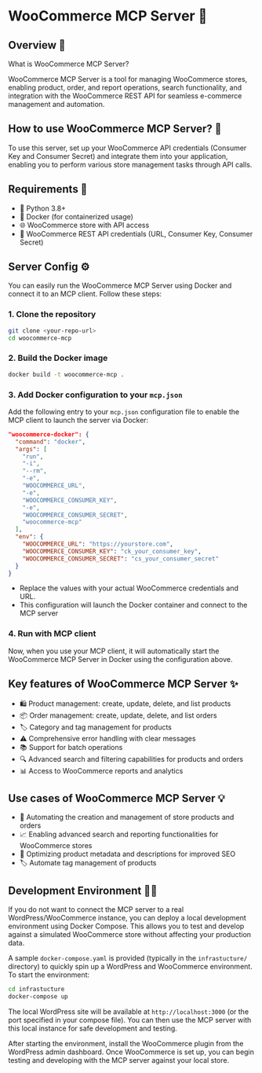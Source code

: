 # WooCommerce MCP Server 🛒

## Overview 📖
What is WooCommerce MCP Server?

WooCommerce MCP Server is a tool for managing WooCommerce stores, enabling product, order, and report operations, search functionality, and integration with the WooCommerce REST API for seamless e-commerce management and automation.

## How to use WooCommerce MCP Server? 🚀
To use this server, set up your WooCommerce API credentials (Consumer Key and Consumer Secret) and integrate them into your application, enabling you to perform various store management tasks through API calls.

## Requirements 📝

- 🐍 Python 3.8+
- 🐳 Docker (for containerized usage)
- 🌐 WooCommerce store with API access
- 🔑 WooCommerce REST API credentials (URL, Consumer Key, Consumer Secret)

## Server Config ⚙️

You can easily run the WooCommerce MCP Server using Docker and connect it to an MCP client. Follow these steps:

### 1. Clone the repository
```bash
git clone <your-repo-url>
cd woocommerce-mcp
```

### 2. Build the Docker image
```bash
docker build -t woocommerce-mcp .
```

### 3. Add Docker configuration to your `mcp.json`
Add the following entry to your `mcp.json` configuration file to enable the MCP client to launch the server via Docker:

```json
"woocommerce-docker": {
  "command": "docker",
  "args": [
    "run",
    "-i",
    "--rm",
    "-e",
    "WOOCOMMERCE_URL",
    "-e",
    "WOOCOMMERCE_CONSUMER_KEY",
    "-e",
    "WOOCOMMERCE_CONSUMER_SECRET",
    "woocommerce-mcp"
  ],
  "env": {
    "WOOCOMMERCE_URL": "https://yourstore.com",
    "WOOCOMMERCE_CONSUMER_KEY": "ck_your_consumer_key",
    "WOOCOMMERCE_CONSUMER_SECRET": "cs_your_consumer_secret"
  }
}
```
- Replace the values with your actual WooCommerce credentials and URL.
- This configuration will launch the Docker container and connect to the MCP server

### 4. Run with MCP client
Now, when you use your MCP client, it will automatically start the WooCommerce MCP Server in Docker using the configuration above.

## Key features of WooCommerce MCP Server ✨
- 🛍️ Product management: create, update, delete, and list products
- 📦 Order management: create, update, delete, and list orders
- 🏷️ Category and tag management for products
- ⚠️ Comprehensive error handling with clear messages
- 📚 Support for batch operations
- 🔍 Advanced search and filtering capabilities for products and orders
- 📊 Access to WooCommerce reports and analytics

## Use cases of WooCommerce MCP Server 💡
- 🤖 Automating the creation and management of store products and orders
- 📈 Enabling advanced search and reporting functionalities for WooCommerce stores
- 📝 Optimizing product metadata and descriptions for improved SEO
- 🏷️ Automate tag management of products

## Development Environment 🧑‍💻

If you do not want to connect the MCP server to a real WordPress/WooCommerce instance, you can deploy a local development environment using Docker Compose. This allows you to test and develop against a simulated WooCommerce store without affecting your production data.

A sample `docker-compose.yaml` is provided (typically in the `infrastucture/` directory) to quickly spin up a WordPress and WooCommerce environment. To start the environment:

```bash
cd infrastucture
docker-compose up
```

The local WordPress site will be available at `http://localhost:3000` (or the port specified in your compose file). You can then use the MCP server with this local instance for safe development and testing.

After starting the environment, install the WooCommerce plugin from the WordPress admin dashboard. Once WooCommerce is set up, you can begin testing and developing with the MCP server against your local store.